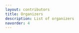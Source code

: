 ```yaml
---
layout: contributors
title: Organizers
description: List of organizers
navorder: 4
---
```


<!-- If you have any questions, please do not hesitate to contact us: [netsci2025@gmail.com](mailto:netsci2025@gmail.com) -->

<!-- ### Scientific committee
<div class="row">
  <div class="col-md-4">
    Leto Peel (Maastricht University)<br>
    Michael Schaub (RWTH Aachen)<br>
    Luis Rocha (University of Ghent)<br>
    Clara Stegehuis (University of Twente)<br>
    Daniele Marinazzo (University of Ghent)<br>
    Javier Garcia Bernardo (Utrecht University)<br>
  </div>
  <div class="col-md-4">
    Natasa Conrad (Zuse Institute Berlin)<br>
    Christian Bick (VU Amsterdam)<br>
    Alexandre Bovet (University of Zürich)<br>
    Caterina De Bacco (Max Plack Institute Tubbingen)<br>
    Adriana Iamnitchi (Maastricht University)<br>
  </div>
  <div class="col-md-4">
    Timoteo Carletti (University of Namur)<br>
    Aida Abiad Monge (Eindhoven University)<br>
    Fariba Karimi (University of Graz)<br>
    Ivan Kryven (Utrecht University)<br>
    Harald Schmidt (Maastricht University)<br>
  </div>
</div>



 -->













